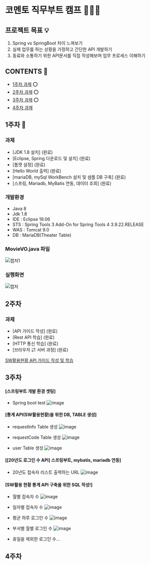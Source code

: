 # __코멘토 직무부트 캠프__ 👨🏻‍💻

## __프로젝트 목표__ 💡
 1. Spring vs SpringBoot 차이 느껴보기
 2. 실제 업무를 하는 상황을 가정하고 간단한 API 개발하기
 3. 동료와 소통하기 위한 API문서를 직접 작성해보며 업무 프로세스 이해하기

## __CONTENTS__ 📜 
 - [1주차 과제](#1주차-) ⭕️
 - [2주차 과제](#2주차) ⭕️
 - [3주차 과제](#3주차) ⭕️
 - [4주차 과제](#4주차)
     
## 1주차 🔎
### 과제
- [JDK 1.8 설치] (완료)
- [Eclipse, Spring 다운로드 및 설치] (완료)
- [톰캣 설정] (완료)
- [Hello World 출력] (완료)
- [mariaDB, mySql WorkBench 설치 및 샘플 DB 구축] (완료)
- [스프링, Mariadb, MyBatis 연동, 데이터 조회] (완료)
### 개발환경
- Java 8
- Jdk 1.8
- IDE : Eclipse 19.06
- STS : Spring Tools 3 Add-On for Spring Tools 4 3.9.22.RELEASE
- WAS : Tomcat 9.0
- DB : MariaDB(Theater Table)
### MovieVO.java 파일
![캡처1](https://github.com/onjix/ComentoBootCamp/assets/101625609/9c3612dc-ab30-4488-8cfb-cf15ef8d0f21)
### 실행화면
![캡처](https://github.com/onjix/ComentoBootCamp/assets/101625609/5e459ffe-09aa-4f31-b215-a9eb186367a4)


## 2주차
### 과제
- [API 가이드 작성] (완료)
- [Rest API 학습] (완료)
- [HTTP 통신 학습] (완료)
- [브라우저 ⇄ 서버 과정] (완료)

[SW활용현황 API 가이드 작성 및 학습](https://github.com/onjix/ComentoBootCamp/blob/551049a9e39e9804d58fae042f1f29b8c71062bf/document/SW%E1%84%92%E1%85%AA%E1%86%AF%E1%84%8B%E1%85%AD%E1%86%BC%20%E1%84%92%E1%85%A7%E1%86%AB%E1%84%92%E1%85%AA%E1%86%BC%20API.pdf)

## 3주차
#### [스프링부트 개발 환경 셋팅]
- Spring boot test
  ![image](https://github.com/onjix/ComentoBootCamp/assets/101625609/0b724b75-de23-45be-8da2-09d8b138100b)
  
#### [통계 API(SW활용현황)을 위한 DB, TABLE 생성]
- requestInfo Table 생성
  ![image](https://github.com/onjix/ComentoBootCamp/assets/101625609/ebf29d3d-3201-4bfe-89cf-5e71613ed4ec)
  
- requestCode Table 생성
  ![image](https://github.com/onjix/ComentoBootCamp/assets/101625609/504a635f-8d70-47fc-a8a5-d44cab1795b7)
  
- user Table 생성
![image](https://github.com/onjix/ComentoBootCamp/assets/101625609/06a06b7a-fc23-4b38-988f-b22e7884b2fe)

#### [[20년도 로그인 수 API] 스프링부트, mybatis, mariadb 연동]
- 20년도 접속자 리스트 출력하는 URL
  ![image](https://github.com/onjix/ComentoBootCamp/assets/101625609/29dcb89d-f9be-4bbc-939a-455b415ddb31)
  
#### [SW활용 현황 통계 API 구축을 위한 SQL 작성!]
- 월별 접속자 수
  ![image](https://github.com/onjix/ComentoBootCamp/assets/101625609/87f26ee5-b96b-434c-9d8b-5f3791195d98)
  
- 일자별 접속자 수
  ![image](https://github.com/onjix/ComentoBootCamp/assets/101625609/29f0bfcb-611b-4d2c-b6cb-198ad9a44935)
  
- 평균 하루 로그인 수
  ![image](https://github.com/onjix/ComentoBootCamp/assets/101625609/6d241660-29f7-4775-8296-c265f819fb02)
  
- 부서별 월별 로그인 수
  ![image](https://github.com/onjix/ComentoBootCamp/assets/101625609/cb5a6c27-4b41-44cd-8e31-ae5907ca4a6e)
  
- 휴일을 제외한 로그인 수...


## 4주차
